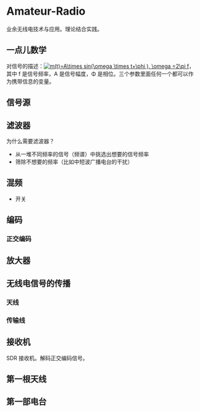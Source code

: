 # Amateur-Radio
业余无线电技术与应用。理论结合实践。
## 一点儿数学
对信号的描述：<a href="https://www.codecogs.com/eqnedit.php?latex=m(t)=A\times&space;sin(\omega&space;\times&space;t&plus;\phi&space;),&space;\omega&space;=2\pi&space;f" target="_blank"><img src="https://latex.codecogs.com/gif.latex?m(t)=A\times&space;sin(\omega&space;\times&space;t&plus;\phi&space;),&space;\omega&space;=2\pi&space;f" title="m(t)=A\times sin(\omega \times t+\phi ), \omega =2\pi f" /></a>，其中 f 是信号频率，A 是信号幅度，Φ 是相位。三个参数里面任何一个都可以作为携带信息的变量。
## 信号源
## 滤波器
为什么需要滤波器？
* 从一堆不同频率的信号（频谱）中挑选出想要的信号频率
* 筛除不想要的频率（比如中短波广播电台的干扰）
## 混频
* 开关

## 编码
### 正交编码
## 放大器
## 无线电信号的传播
### 天线
### 传输线
## 接收机
SDR 接收机。解码正交编码信号。

## 第一根天线
## 第一部电台
